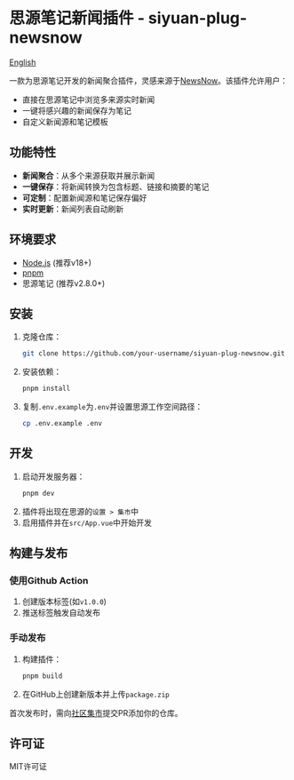 # 思源笔记新闻插件 - siyuan-plug-newsnow

[English](./README.md)

一款为思源笔记开发的新闻聚合插件，灵感来源于[NewsNow](https://newsnow.busiyi.world/)。该插件允许用户：
- 直接在思源笔记中浏览多来源实时新闻
- 一键将感兴趣的新闻保存为笔记
- 自定义新闻源和笔记模板

## 功能特性

- **新闻聚合**：从多个来源获取并展示新闻
- **一键保存**：将新闻转换为包含标题、链接和摘要的笔记
- **可定制**：配置新闻源和笔记保存偏好
- **实时更新**：新闻列表自动刷新

## 环境要求

- [Node.js](https://nodejs.org/en/download) (推荐v18+)
- [pnpm](https://pnpm.io/installation)
- 思源笔记 (推荐v2.8.0+)

## 安装

1. 克隆仓库：
   ```bash
   git clone https://github.com/your-username/siyuan-plug-newsnow.git
   ```
2. 安装依赖：
   ```bash
   pnpm install
   ```
3. 复制`.env.example`为`.env`并设置思源工作空间路径：
   ```bash
   cp .env.example .env
   ```

## 开发

1. 启动开发服务器：
   ```bash
   pnpm dev
   ```
2. 插件将出现在思源的`设置 > 集市`中
3. 启用插件并在`src/App.vue`中开始开发

## 构建与发布

### 使用Github Action

1. 创建版本标签(如`v1.0.0`)
2. 推送标签触发自动发布

### 手动发布

1. 构建插件：
   ```bash
   pnpm build
   ```
2. 在GitHub上创建新版本并上传`package.zip`

首次发布时，需向[社区集市](https://github.com/siyuan-note/bazaar)提交PR添加你的仓库。

## 许可证

MIT许可证